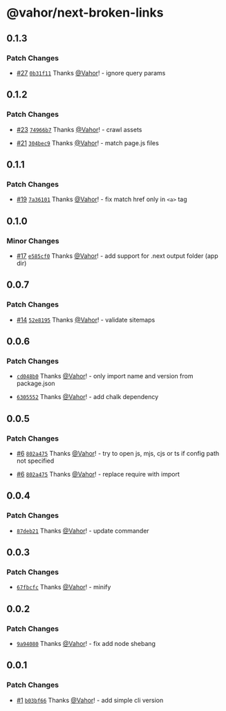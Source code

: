 # @vahor/next-broken-links

## 0.1.3

### Patch Changes

- [#27](https://github.com/Vahor/next-broken-links/pull/27) [`0b31f11`](https://github.com/Vahor/next-broken-links/commit/0b31f111042a2a1912fa2f2d02947a4a6c348b29) Thanks [@Vahor](https://github.com/Vahor)! - ignore query params

## 0.1.2

### Patch Changes

- [#23](https://github.com/Vahor/next-broken-links/pull/23) [`74966b7`](https://github.com/Vahor/next-broken-links/commit/74966b734d6ec3d0a75597823e523b9d904a718f) Thanks [@Vahor](https://github.com/Vahor)! - crawl assets

- [#21](https://github.com/Vahor/next-broken-links/pull/21) [`304bec9`](https://github.com/Vahor/next-broken-links/commit/304bec99c6761a3278411f58b21a2d338130afbd) Thanks [@Vahor](https://github.com/Vahor)! - match page.js files

## 0.1.1

### Patch Changes

- [#19](https://github.com/Vahor/next-broken-links/pull/19) [`7a36101`](https://github.com/Vahor/next-broken-links/commit/7a36101ea86c2ff614384710c6e1505bddc2c991) Thanks [@Vahor](https://github.com/Vahor)! - fix match href only in `<a>` tag

## 0.1.0

### Minor Changes

- [#17](https://github.com/Vahor/next-broken-links/pull/17) [`e585cf0`](https://github.com/Vahor/next-broken-links/commit/e585cf0690f791c0f79b6704fa6a2a277519792c) Thanks [@Vahor](https://github.com/Vahor)! - add support for .next output folder (app dir)

## 0.0.7

### Patch Changes

- [#14](https://github.com/Vahor/next-broken-links/pull/14) [`52e8195`](https://github.com/Vahor/next-broken-links/commit/52e819568941564e7d928a0828d638da5cc502b7) Thanks [@Vahor](https://github.com/Vahor)! - validate sitemaps

## 0.0.6

### Patch Changes

- [`cd048b0`](https://github.com/Vahor/next-broken-links/commit/cd048b089ea2436e0ff89ce0eaa5193985f32e89) Thanks [@Vahor](https://github.com/Vahor)! - only import name and version from package.json

- [`6305552`](https://github.com/Vahor/next-broken-links/commit/630555252894600ffeafa87769e94b0197601d2c) Thanks [@Vahor](https://github.com/Vahor)! - add chalk dependency

## 0.0.5

### Patch Changes

- [#6](https://github.com/Vahor/next-broken-links/pull/6) [`802a475`](https://github.com/Vahor/next-broken-links/commit/802a47508600eee4790cf87fc44e93d867e276eb) Thanks [@Vahor](https://github.com/Vahor)! - try to open js, mjs, cjs or ts if config path not specified

- [#6](https://github.com/Vahor/next-broken-links/pull/6) [`802a475`](https://github.com/Vahor/next-broken-links/commit/802a47508600eee4790cf87fc44e93d867e276eb) Thanks [@Vahor](https://github.com/Vahor)! - replace require with import

## 0.0.4

### Patch Changes

- [`87deb21`](https://github.com/Vahor/next-broken-links/commit/87deb21a920181ab0f882b83e3707c5890eaa50f) Thanks [@Vahor](https://github.com/Vahor)! - update commander

## 0.0.3

### Patch Changes

- [`67fbcfc`](https://github.com/Vahor/next-broken-links/commit/67fbcfc386f6a409eeb6942c13e10a2cf29a081a) Thanks [@Vahor](https://github.com/Vahor)! - minify

## 0.0.2

### Patch Changes

- [`9a94080`](https://github.com/Vahor/next-broken-links/commit/9a9408054faf546c9268c1cf9d6fb00a9e140896) Thanks [@Vahor](https://github.com/Vahor)! - fix add node shebang

## 0.0.1

### Patch Changes

- [#1](https://github.com/Vahor/next-broken-links/pull/1) [`b03bf66`](https://github.com/Vahor/next-broken-links/commit/b03bf66f13472fdc662c9351b643b7148275c628) Thanks [@Vahor](https://github.com/Vahor)! - add simple cli version
